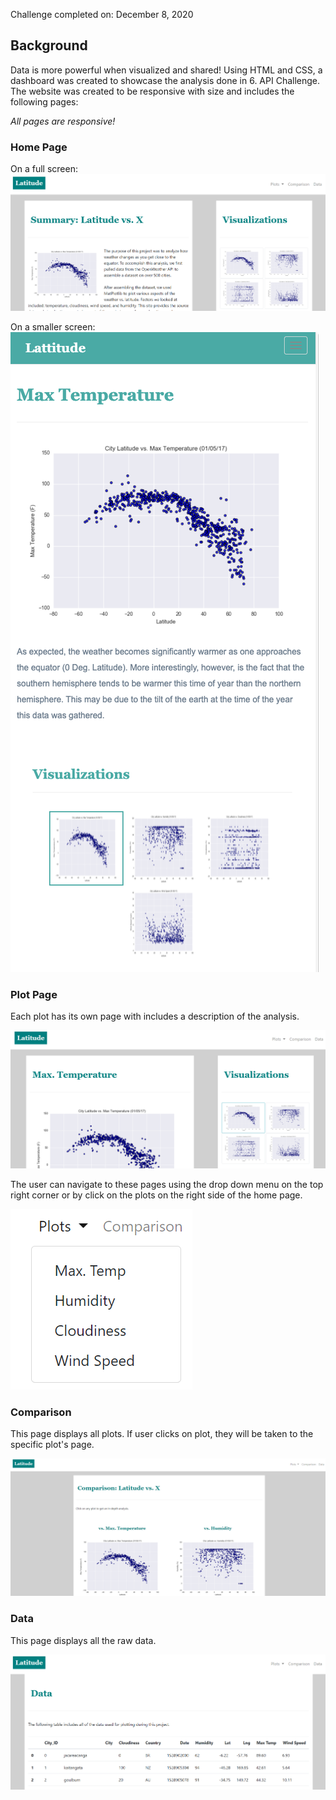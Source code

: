 Challenge completed on: December 8, 2020

## Background

Data is more powerful when visualized and shared! Using HTML and CSS, a dashboard was created to showcase the analysis done in 6. API Challenge. The website was created to be responsive with size and includes the following pages: 

*All pages are responsive!*

### Home Page 

On a full screen: 
![Home-FullScreen](Images/home-full.png)

On a smaller screen: 
![Home-SmallScreen](Images/home-small.png)

### Plot Page

Each plot has its own page with includes a description of the analysis. 

![Plot](Images/plot.png)

The user can navigate to these pages using the drop down menu on the top right corner or by click on the plots on the right side of the home page. 

![Menu](Images/menu.png)

### Comparison

This page displays all plots. If user clicks on plot, they will be taken to the specific plot's page. 

![Comparison](Images/comparison.png)

### Data 

This page displays all the raw data. 

![Data](Images/data.png)

